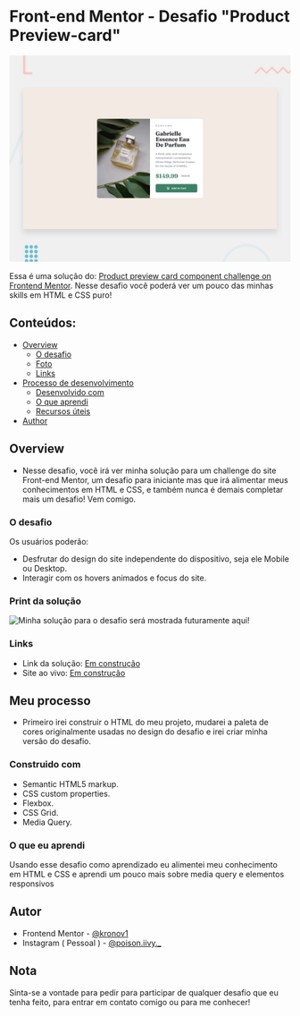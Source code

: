 # Front-end Mentor - Desafio "Product Preview-card"

![Prévia do design feito em HTML e CSS.](./design/desktop-preview.jpg)

Essa é uma solução do: [Product preview card component challenge on Frontend Mentor](https://www.frontendmentor.io/challenges/product-preview-card-component-GO7UmttRfa). Nesse desafio você poderá ver um pouco das minhas skills em HTML e CSS puro! 

## Conteúdos:

- [Overview](#overview)
  - [O desafio](#the-challenge)
  - [Foto](#screenshot)
  - [Links](#links)
- [Processo de desenvolvimento](#my-process)
  - [Desenvolvido com](#built-with)
  - [O que aprendi](#what-i-learned)
  - [Recursos úteis](#useful-resources)
- [Author](#author)


## Overview

- Nesse desafio, você irá ver minha solução para um challenge do site Front-end Mentor, um desafio para iniciante mas que irá alimentar meus conhecimentos em HTML e CSS, e também nunca é demais completar mais um desafio! Vem comigo.

### O desafio

Os usuários poderão:

- Desfrutar do design do site independente do dispositivo, seja ele Mobile ou Desktop.
- Interagir com os hovers animados e focus do site.

### Print da solução

![Minha solução para o desafio será mostrada futuramente aqui!](./screenshot.jpg) 

### Links

- Link da solução: [Em construção](https://your-solution-url.com)
- Site ao vivo: [Em construção](https://your-live-site-url.com)

## Meu processo

- Primeiro irei construir o HTML do meu projeto, mudarei a paleta de cores originalmente usadas no design do desafio e irei criar minha versão do desafio.

### Construido com

- Semantic HTML5 markup.
- CSS custom properties.
- Flexbox.
- CSS Grid.
- Media Query.

### O que eu aprendi

Usando esse desafio como aprendizado eu alimentei meu conhecimento em HTML e CSS e aprendi um pouco mais sobre media query e elementos responsivos

## Autor

- Frontend Mentor - [@kronov1](https://www.frontendmentor.io/profile/kronov1)
- Instagram ( Pessoal ) - [@poison.iivy._](https://www.instagram.com/poison.iivy._/)

## Nota

Sinta-se a vontade para pedir para participar de qualquer desafio que eu tenha feito, para entrar em contato comigo ou para me conhecer!
